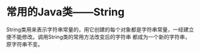 # 常用的Java类——String

String类用来表示字符串常量的，用它创建的每个对象都是字符串常量，一经建立便不能修改。调用String类的常用方法改变后的字符串
都成为一个新的字符串，原字符串不变。


